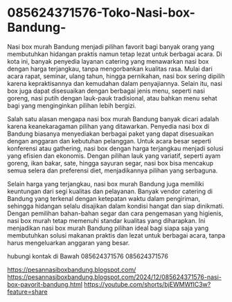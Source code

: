# 085624371576-Toko-Nasi-box-Bandung-
Nasi box murah Bandung menjadi pilihan favorit bagi banyak orang yang membutuhkan hidangan praktis namun tetap lezat untuk berbagai acara. Di kota ini, banyak penyedia layanan catering yang menawarkan nasi box dengan harga terjangkau, tanpa mengorbankan kualitas rasa. Mulai dari acara rapat, seminar, ulang tahun, hingga pernikahan, nasi box sering dipilih karena kepraktisannya dan kemudahan dalam penyajiannya. Selain itu, nasi box juga dapat disesuaikan dengan berbagai jenis menu, seperti nasi goreng, nasi putih dengan lauk-pauk tradisional, atau bahkan menu sehat bagi yang menginginkan pilihan lebih bergizi.

Salah satu alasan mengapa nasi box murah Bandung banyak dicari adalah karena keanekaragaman pilihan yang ditawarkan. Penyedia nasi box di Bandung biasanya menyediakan berbagai paket yang dapat disesuaikan dengan anggaran dan kebutuhan pelanggan. Untuk acara besar seperti konferensi atau gathering, nasi box dengan harga terjangkau menjadi solusi yang efisien dan ekonomis. Dengan pilihan lauk yang variatif, seperti ayam goreng, ikan bakar, sate, hingga sayuran segar, nasi box bisa mencakup semua selera dan preferensi diet, menjadikannya pilihan yang serbaguna.

Selain harga yang terjangkau, nasi box murah Bandung juga memiliki keuntungan dari segi kualitas dan pelayanan. Banyak vendor catering di Bandung yang terkenal dengan ketepatan waktu dalam pengiriman, sehingga hidangan selalu disajikan dalam kondisi hangat dan siap dinikmati. Dengan pemilihan bahan-bahan segar dan cara pengemasan yang higienis, nasi box murah tetap memenuhi standar kualitas yang diharapkan. Ini menjadikan nasi box murah Bandung pilihan ideal bagi siapa saja yang membutuhkan solusi makanan praktis dan lezat untuk berbagai acara, tanpa harus mengeluarkan anggaran yang besar.

hubungi kontak di Bawah
085624371576
085624371576

https://pesannasiboxbandung.blogspot.com/
https://pesannasiboxbandung.blogspot.com/2024/12/085624371576-nasi-box-pavorit-bandung.html
https://youtube.com/shorts/bjEWMWfIC3w?feature=share

